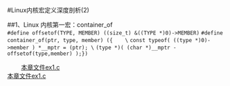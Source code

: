 #Linux内核宏定义深度剖析(2)

##1、Linux 内核第一宏：container_of</br>
`#define offsetof(TYPE, MEMBER) ((size_t) &((TYPE *)0)->MEMBER)`
`#define  container_of(ptr, type, member) ({    \`
     `const typeof( ((type *)0)->member ) *__mptr = (ptr); \`
     `(type *)( (char *)__mptr - offsetof(type,member) );})`




　　
[本章文件ex1.c](http://pcnwqhy39.bkt.clouddn.com/LinuxKernel-ex1.c)</br>
[本章文件ex1.c](https://github.com/bandianxuediao/MacroDefinitionInTheLinuxKernel/blob/master/TestCode/LinuxKernel-ex1.c)</br>















</br>
</br></br></br></br></br></br></br></br></br>